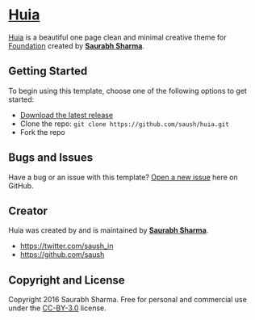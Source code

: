 # [Huia](http://saush.github.io/huia)

[Huia](http://saush.github.io/huia) is a beautiful one page clean and minimal creative theme for [Foundation](http://foundation.zurb.com/) created by **[Saurabh Sharma](http://saush.in/)**.


## Getting Started

To begin using this template, choose one of the following options to get started:
* [Download the latest release](http://saush.github.io/huia)
* Clone the repo: `git clone https://github.com/saush/huia.git`
* Fork the repo


## Bugs and Issues

Have a bug or an issue with this template? [Open a new issue](https://github.com/saush/huia/issues) here on GitHub.


## Creator

Huia was created by and is maintained by **[Saurabh Sharma](http://saush.in/)**.

* https://twitter.com/saush_in
* https://github.com/saush


## Copyright and License

Copyright 2016 Saurabh Sharma. Free for personal and commercial use under the [CC-BY-3.0](https://github.com/saush/huia/blob/master/LICENSE.txt) license.
